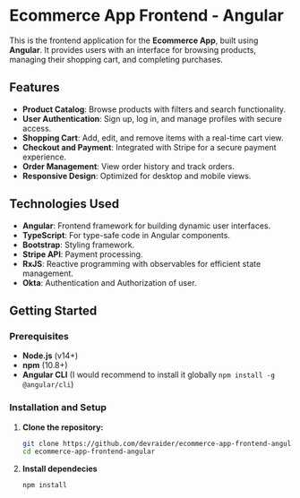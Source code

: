 # Ecommerce App Frontend - Angular

This is the frontend application for the **Ecommerce App**, built using **Angular**. It provides users with an interface for browsing products, managing their shopping cart, and completing purchases.



## Features

- **Product Catalog**: Browse products with filters and search functionality.
- **User Authentication**: Sign up, log in, and manage profiles with secure access.
- **Shopping Cart**: Add, edit, and remove items with a real-time cart view.
- **Checkout and Payment**: Integrated with Stripe for a secure payment experience.
- **Order Management**: View order history and track orders.
- **Responsive Design**: Optimized for desktop and mobile views.

## Technologies Used

- **Angular**: Frontend framework for building dynamic user interfaces.
- **TypeScript**: For type-safe code in Angular components.
- **Bootstrap**: Styling framework.
- **Stripe API**: Payment processing.
- **RxJS**: Reactive programming with observables for efficient state management.
- **Okta**: Authentication and Authorization of user.

## Getting Started

### Prerequisites
- **Node.js** (v14+) 
- **npm** (10.8+)
- **Angular CLI** (I would recommend to install it globally `npm install -g @angular/cli`)

### Installation and Setup

1. **Clone the repository:**
   ```bash
   git clone https://github.com/devraider/ecommerce-app-frontend-angular.git
   cd ecommerce-app-frontend-angular

2. **Install dependecies**
    ```bash
    npm install
    ```